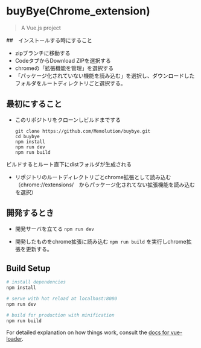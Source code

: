 # buyBye(Chrome_extension)

> A Vue.js project

##　インストールする時にすること

- zipブランチに移動する
- CodeタブからDownload ZIPを選択する
- chromeの「拡張機能を管理」を選択する
- 「パッケージ化されていない機能を読み込む」を選択し、ダウンロードしたフォルダをルートディレクトリごと選択する。


## 最初にすること
- このリポジトリをクローンしビルドまでする
    ```
    git clone https://github.com/Memolution/buybye.git
    cd buybye
    npm install
    npm run dev
    npm run build
    ```
ビルドするとルート直下にdistフォルダが生成される

- リポジトリのルートディレクトリごとchrome拡張として読み込む（chrome://extensions/　からパッケージ化されてない拡張機能を読み込むを選択）

## 開発するとき
- 開発サーバを立てる
`npm run dev`

- 開発したものをchrome拡張に読み込む
`npm run build`
を実行しchrome拡張を更新する。


## Build Setup

``` bash
# install dependencies
npm install

# serve with hot reload at localhost:8080
npm run dev

# build for production with minification
npm run build
```

For detailed explanation on how things work, consult the [docs for vue-loader](http://vuejs.github.io/vue-loader).
